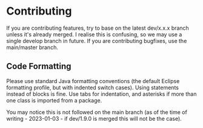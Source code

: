 # Contributing
If you are contributing features, try to base on the latest dev/x.x.x branch unless it's already merged.
I realise this is confusing, so we may use a single develop branch in future.
If you are contributing bugfixes, use the main/master branch.

## Code Formatting
Please use standard Java formatting conventions (the default Eclipse formatting profile, but with indented switch cases).
Using statements instead of blocks is fine.
Use tabs for indentation, and asterisks if more than one class is imported from a package.

You may notice this is not followed on the main branch (as of the time of writing - 2023-01-03 - if dev/1.9.0 is merged this will not be the case).
